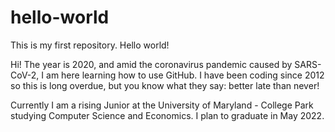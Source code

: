 # hello-world
This is my first repository. Hello world!

Hi! The year is 2020, and amid the coronavirus pandemic caused by SARS-CoV-2, I am here learning how to use GitHub. I have been coding since 2012 so this is long overdue, but you know what they say: better late than never!

Currently I am a rising Junior at the University of Maryland - College Park studying Computer Science and Economics. I plan to graduate in May 2022.

